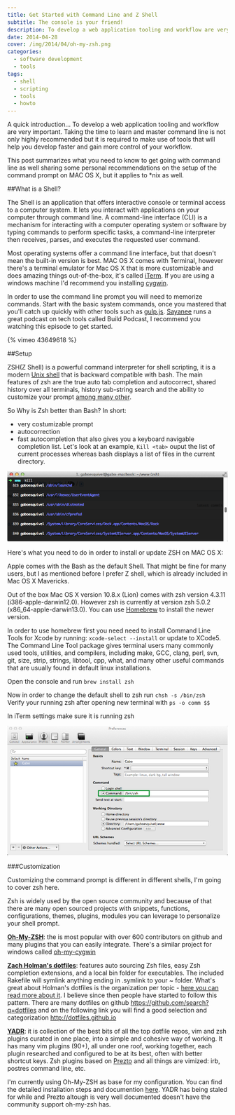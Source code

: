 ```yaml
---
title: Get Started with Command Line and Z Shell
subtitle: The console is your friend!
description: To develop a web application tooling and workflow are very important. Taking the time to learn and master command line is not only highly recommended but it is required to make use of tools that will help you develop faster and gain more control of your workflow.
date: 2014-04-28
cover: /img/2014/04/oh-my-zsh.png
categories:
  - software development
  - tools
tags:
  - shell
  - scripting
  - tools
  - howto
---
```


A quick introduction... To develop a web application tooling and workflow are very important. Taking the time to learn and master command line is not only highly recommended but it is required to make use of tools that will help you develop faster and gain more control of your workflow.

This post summarizes what you need to know to get going with command line as well sharing some personal recommendations on the setup of the command prompt on MAC OS X, but it applies to *nix as well.


##What is a Shell?

The Shell is an application that offers interactive console or terminal access to a computer system. It lets you interact with applications on your computer through command line. A command-line interface (CLI) is a mechanism for interacting with a computer operating system or software by typing commands to perform specific tasks, a command-line interpreter then receives, parses, and executes the requested user command.

Most operating systems offer a command line interface, but that doesn't mean the built-in version is best. MAC OS X comes with Terminal, however there's a terminal emulator for Mac OS X that is more customizable and does amazing things out-of-the-box, it's called [iTerm](http://www.iterm2.com/#/section/home). If you are using a windows machine I'd recommend you installing [cygwin](http://lifehacker.com/179514/geek-to-live--introduction-to-cygwin-part-i).

In order to use the command line prompt you will need to memorize commands. Start with the basic system commands, once you mastered that you'll catch up quickly with other tools such as [gulp.js](/blog/2014/shell-is-your-friend-tips-and-how-to-customize-it/). <!--more-->[Sayanee](http://sayan.ee/) runs a great podcast on tech tools called Build Podcast, I recommend you watching this episode to get started.  

{% vimeo 43649618 %}

##Setup

ZSH(Z Shell) is a powerful command interpreter for shell scripting, it is a modern [Unix shell](http://en.wikipedia.org/wiki/Unix_shell) that is backward compatible with bash. The main features of zsh are the true auto tab completion and autocorrect, shared history over all terminals, history sub-string search and the ability to customize your prompt [among many other](http://zsh.sourceforge.net/FAQ/zshfaq01.html).

So Why is Zsh better than Bash? In short:    
- very costumizable prompt    
- autocorrection   
- fast autocompletion that also gives you a keyboard navigable completion list. Let's look at an example,
`Kill <tab>` ouput the list of current processes whereas bash displays a list of files in the current directory.   

<div class="center-align-wrapper">
<img src="/img/2014/04/kill-tab-zsh.png"/>
</div>


Here's what you need to do in order to install or update ZSH on MAC OS X:

Apple comes with the Bash as the default Shell. That might be fine for many users, but I as mentioned before I prefer Z shell, which is already included in Mac OS X Mavericks.

Out of the box Mac OS X version 10.8.x (Lion) comes with zsh version 4.3.11 (i386-apple-darwin12.0). However zsh is currently at version zsh 5.0.2 (x86_64-apple-darwin13.0). You can use [Homebrew](http://brew.sh) to install the newer version.

In order to use homebrew first you need need to install Command Line Tools for Xcode by running: `xcode-select --install` or update to XCode5. The Command Line Tool package gives terminal users many commonly used tools, utilities, and compilers, including make, GCC, clang, perl, svn, git, size, strip, strings, libtool, cpp, what, and many other useful commands that are usually found in default linux installations.

Open the console and run `brew install zsh`  

Now in order to change the default shell to zsh run `chsh -s /bin/zsh`   
Verify your running zsh after opening new terminal with `ps -o comm $$`   

In iTerm settings make sure it is running zsh
<div class="center-align-wrapper">
<img src="/img/2014/04/iterm.png"/>
</div>

###Customization

Customizing the command prompt is different in different shells, I'm going to cover zsh here.

Zsh is widely used by the open source community and because of that there are many open sourced projects with snippets, functions, configurations, themes, plugins, modules you can leverage to personalize your shell prompt.

__[Oh-My-ZSH](http://ohmyz.sh/)__: the is most popular with over 600 contributors on github and many plugins that you can easily integrate. There's a similar project for windows called [oh-my-cygwin](https://github.com/haithembelhaj/oh-my-cygwin)

__[Zach Holman's dotfiles](https://github.com/holman/dotfiles)__: features auto sourcing Zsh files, easy Zsh completion extensions, and a local bin folder for executables. The included Rakefile will symlink anything ending in .symlink to your ~ folder. What's great about Holman's dotfiles is the organization per topic - [here you can read more about it](http://zachholman.com/2010/08/dotfiles-are-meant-to-be-forked/). I believe since then people have started to follow this pattern. There are many dotfiles on github https://github.com/search?q=dotfiles and on the following link you will find a good selection and categorization http://dotfiles.github.io

__[YADR](https://github.com/skwp/dotfiles)__: it is collection of the best bits of all the top dotfile repos, vim and zsh plugins curated in one place, into a simple and cohesive way of working. It has many vim plugins (90+), all under one roof, working together, each plugin researched and configured to be at its best, often with better shortcut keys. Zsh plugins based on [Prezto](https://github.com/sorin-ionescu/prezto) and all things are vimized: irb, postres command line, etc.

I'm currently using Oh-My-ZSH as base for my configuration. You can find the detailed installation steps and documention [here](https://github.com/robbyrussell/oh-my-zsh#setup). YADR has being staled for while and Prezto altough is very well documented doesn't have the community support oh-my-zsh has.
